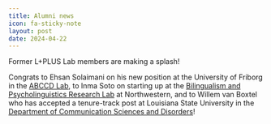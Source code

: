 ```yaml
---
title: Alumni news
icon: fa-sticky-note
layout: post
date: 2024-04-22
---
```


Former L+PLUS Lab members are making a splash!  

Congrats to Ehsan Solaimani on his new position at the University of Friborg in the <a href="https://www.unifr.ch/med/en/research/group/durrleman/">ABCCD Lab</a>, to Inma Soto on starting up at the <a href="https://bilingualism.northwestern.edu"> Bilingualism and Psycholinguistics Research Lab</a> at Northwestern, and to Willem van Boxtel who has accepted a tenure-track post at Louisiana State University in the <a href="https://www.lsu.edu/hss/comd/index.php">Department of Communication Sciences and Disorders</a>!
